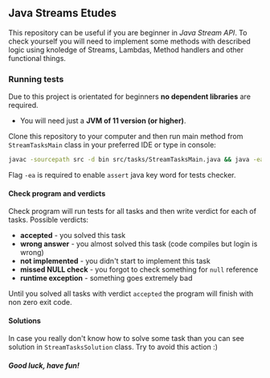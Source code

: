 ## Java Streams Etudes

This repository can be useful if you are beginner in _Java Stream API_. 
To check yourself you will need to implement some methods with described
logic using knoledge of Streams, Lambdas, Method handlers and other 
functional things.

### Running tests

Due to this project is orientated for beginners **no dependent libraries** are required.

* You will need just a **JVM of 11 version (or higher)**.

Clone this repository to your computer and then run main method from `StreamTasksMain` class in your preferred IDE or type in console:

```bash
javac -sourcepath src -d bin src/tasks/StreamTasksMain.java && java -ea -cp bin tasks.StreamTasksMain
```

Flag `-ea` is required to enable `assert` java key word for tests checker.

#### Check program and verdicts

Check program will run tests for all tasks and then write verdict for each of tasks.
Possible verdicts:

* **accepted** - you solved this task
* **wrong answer** - you almost solved this task (code compiles but login is wrong)
* **not implemented** - you didn't start to implement this task
* **missed NULL check** - you forgot to check something for `null` reference
* **runtime exception** - something goes extremely bad

Until you solved all tasks with verdict `accepted` the program will finish with non zero exit code.

#### Solutions

In case you really don't know how to solve some task than you can see solution in `StreamTasksSolution` class.
Try to avoid this action :)

##### Good luck, have fun!
